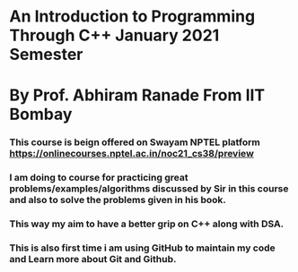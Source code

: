 # An Introduction to Programming Through C++ January 2021 Semester
# By Prof. Abhiram Ranade From IIT Bombay 
### This course is beign offered on Swayam NPTEL platform https://onlinecourses.nptel.ac.in/noc21_cs38/preview
### I am doing to course for practicing great problems/examples/algorithms discussed by Sir in this course and also to solve the problems given in his book.
### This way my aim to have a better grip on C++ along with DSA.
### This is also first time i am using GitHub to maintain my code and Learn more about Git and Github.
